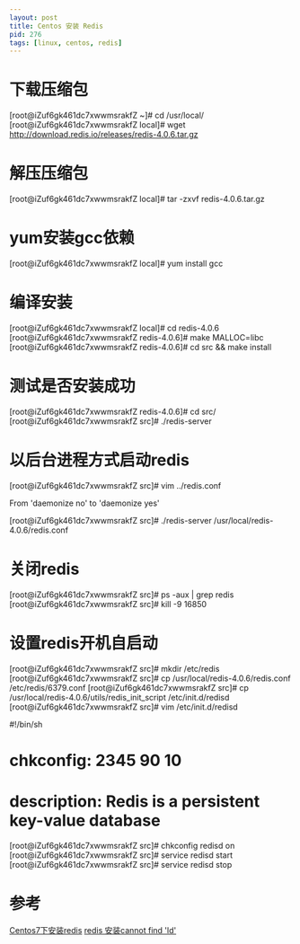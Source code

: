 ```yaml
---
layout: post
title: Centos 安装 Redis
pid: 276
tags: [linux, centos, redis]
---
```


# 下载压缩包

[root@iZuf6gk461dc7xwwmsrakfZ ~]# cd /usr/local/
[root@iZuf6gk461dc7xwwmsrakfZ local]# wget http://download.redis.io/releases/redis-4.0.6.tar.gz


# 解压压缩包

[root@iZuf6gk461dc7xwwmsrakfZ local]# tar -zxvf redis-4.0.6.tar.gz


# yum安装gcc依赖

[root@iZuf6gk461dc7xwwmsrakfZ local]# yum install gcc

# 编译安装

[root@iZuf6gk461dc7xwwmsrakfZ local]# cd redis-4.0.6
[root@iZuf6gk461dc7xwwmsrakfZ redis-4.0.6]# make MALLOC=libc
[root@iZuf6gk461dc7xwwmsrakfZ redis-4.0.6]# cd src && make install



# 测试是否安装成功

[root@iZuf6gk461dc7xwwmsrakfZ redis-4.0.6]# cd src/
[root@iZuf6gk461dc7xwwmsrakfZ src]# ./redis-server 


# 以后台进程方式启动redis

[root@iZuf6gk461dc7xwwmsrakfZ src]# vim ../redis.conf 

From 'daemonize no' to 'daemonize yes'

[root@iZuf6gk461dc7xwwmsrakfZ src]# ./redis-server /usr/local/redis-4.0.6/redis.conf 

# 关闭redis

[root@iZuf6gk461dc7xwwmsrakfZ src]# ps -aux | grep redis
[root@iZuf6gk461dc7xwwmsrakfZ src]# kill -9 16850


# 设置redis开机自启动

[root@iZuf6gk461dc7xwwmsrakfZ src]# mkdir /etc/redis
[root@iZuf6gk461dc7xwwmsrakfZ src]# cp /usr/local/redis-4.0.6/redis.conf /etc/redis/6379.conf
[root@iZuf6gk461dc7xwwmsrakfZ src]# cp /usr/local/redis-4.0.6/utils/redis_init_script /etc/init.d/redisd
[root@iZuf6gk461dc7xwwmsrakfZ src]# vim /etc/init.d/redisd

#!/bin/sh
# chkconfig:   2345 90 10
# description:  Redis is a persistent key-value database


[root@iZuf6gk461dc7xwwmsrakfZ src]# chkconfig redisd on
[root@iZuf6gk461dc7xwwmsrakfZ src]# service redisd start
[root@iZuf6gk461dc7xwwmsrakfZ src]# service redisd stop



# 参考

[Centos7下安装redis](https://www.cnblogs.com/zuidongfeng/p/8032505.html)
[redis 安装cannot find 'ld'](http://blog.51cto.com/sngyqd/1875319)
